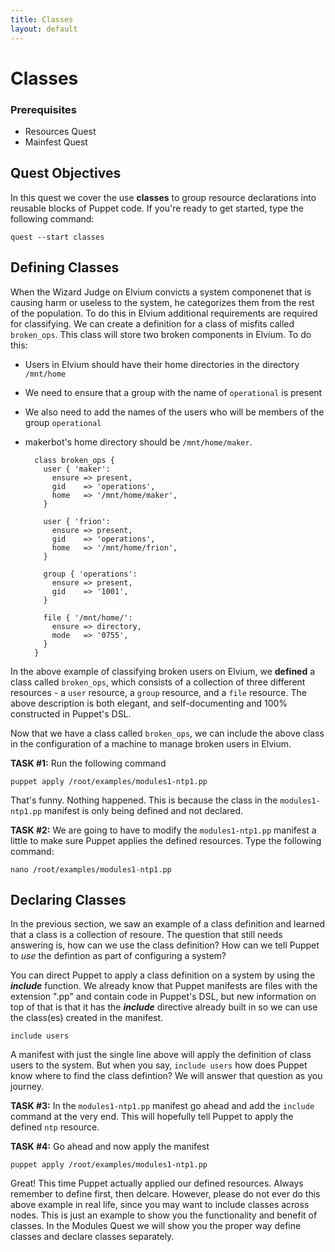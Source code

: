 ```yaml
---
title: Classes
layout: default
---
```


# Classes

### Prerequisites

- Resources Quest
- Mainfest Quest

## Quest Objectives

In this quest we cover the use **classes** to group resource declarations into reusable blocks of Puppet code. If you're ready to get started, type the following command:

    quest --start classes

## Defining Classes

When the Wizard Judge on Elvium convicts a system componenet that is causing harm or useless to the system, he categorizes them from the rest of the population. To do this in Elvium additional requirements are required for classifying. We can create a definition for a class of misfits called `broken_ops`. This class will store two broken components in Elvium. To do this:

* Users in Elvium should have their home directories in the directory `/mnt/home`
* We need to ensure that a group with the name of `operational` is present
* We also need to add the names of the users who will be members of the group `operational`
* makerbot's home directory should be `/mnt/home/maker`. 

		class broken_ops {
		  user { 'maker':
		    ensure => present,
		    gid    => 'operations',
		    home   => '/mnt/home/maker',	
          }
    
          user { 'frion':
		    ensure => present,
		    gid    => 'operations',
		    home   => '/mnt/home/frion',	
          }
        
          group { 'operations':
            ensure => present,
            gid    => '1001',
          }
    
          file { '/mnt/home/':
            ensure => directory,
            mode   => '0755',
          }
        }  

In the above example of classifying broken users on Elvium, we **defined** a class called `broken_ops`, which consists of a collection of three different resources - a `user` resource, a `group` resource, and a `file` resource. The above description is both elegant, and self-documenting and 100% constructed in Puppet's DSL.

Now that we have a class called `broken_ops`, we can include the above class in the configuration of a machine to manage broken users in Elvium.

**TASK #1:** Run the following command

	puppet apply /root/examples/modules1-ntp1.pp

That's funny. Nothing happened. This is because the class in the `modules1-ntp1.pp` manifest is only being defined and not declared.

**TASK #2:** We are going to have to modify the `modules1-ntp1.pp` manifest a little to make sure Puppet applies the defined resources. Type the following command:

	nano /root/examples/modules1-ntp1.pp


## Declaring Classes

In the previous section, we saw an example of a class definition and learned that a class is a collection of resoure. The question that still needs answering is, how can we use the class definition? How can we tell Puppet to _use_ the defintion as part of configuring a system?

You can direct Puppet to apply a class definition on a system by using the __*include*__ function. We already know that Puppet manifests are files with the extension ".pp" and contain code in Puppet's DSL, but new information on top of that is that it has the __*include*__ directive already built in so we can use the class(es) created in the manifest.

	include users
    
A manifest with just the single line above will apply the definition of class users to the system. But when you say, `include users` how does Puppet know where to find the class defintion? We will answer that question as you journey.

**TASK #3:** In the `modules1-ntp1.pp` manifest go ahead and add the `include` command at the very end. This will hopefully tell Puppet to apply the defined `ntp` resource.

**TASK #4:** Go ahead and now apply the manifest

	puppet apply /root/examples/modules1-ntp1.pp

Great! This time Puppet actually applied our defined resources. Always remember to define first, then delcare. However, please do not ever do this above example in real life, since you may want to include classes across nodes. This is just an example to show you the functionality and benefit of classes. In the Modules Quest we will show you the proper way define classes and declare classes separately.

